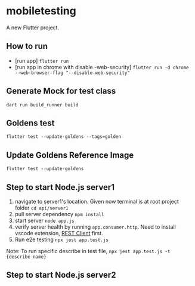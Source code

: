 # mobiletesting

A new Flutter project.

## How to run 
- [run app] `flutter run`
- [run app in chrome with disable -web-security] `flutter run -d chrome --web-browser-flag "--disable-web-security"`


## Generate Mock for test class 
`dart run build_runner build`

## Goldens test
`flutter test --update-goldens --tags=golden` 

## Update Goldens Reference Image 
`flutter test --update-goldens`


## Step to start Node.js server1
1. navigate to server1's location. Given now terminal is at root project folder
`cd api/server1`
2. pull server dependency
`npm install`
3. start server
`node app.js`
4. verify server health by running `app.consumer.http`. Need to install vscode extension, [REST Client](https://marketplace.visualstudio.com/items?itemName=humao.rest-client) first.
5. Run e2e testing
`npx jest app.test.js`

Note: To run specific describe in test file, `npx jest app.test.js -t {describe name}`


## Step to start Node.js server2